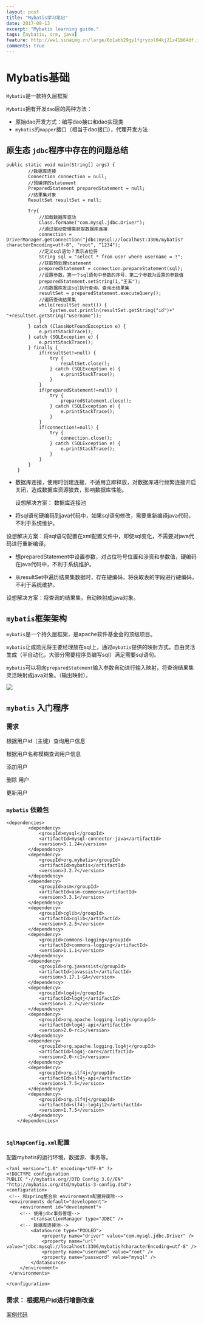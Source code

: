 ```yaml
---
layout: post
title: "Mybatis学习笔记"
date: 2017-08-13
excerpt: "Mybatis learning guide."
tags: [mybatis, orm, java]
feature: http://ww1.sinaimg.cn/large/6b1abb29gy1fgryzol04kj21z41b84df.jpg
comments: true
---
```


# Mybatis基础
`Mybatis`是一款持久层框架

`Mybatis`拥有开发`dao`层的两种方法：
* 原始dao开发方式：编写dao接口和dao实现类
* `mybatis`的`mapper`接口（相当于dao接口），代理开发方法

## 原生态 `jdbc`程序中存在的问题总结


```
public static void main(String[] args) {
        //数据库连接
        Connection connection = null;
        //预编译的statement
        PreparedStatement preparedStatement = null;
        //结果集对象
        ResultSet resultSet = null;

        try{
            //加载数据库驱动
            Class.forName("com.mysql.jdbc.Driver");
            //通过驱动管理类获取数据库连接
            connection = DriverManager.getConnection("jdbc:mysql://localhost:3306/mybatis?characterEncoding=utf-8", "root", "1234");
            //定义sql语句？表示占位符
            String sql = "select * from user where username = ?";
            //获取预处理statement
            preparedStatement = connection.prepareStatement(sql);
            //设置参数，第一个sql语句中参数的序号，第二个参数为设置的参数值
            preparedStatement.setString(1,"王五");
            //向数据库发送sql执行查询，查询出结果集
            resultSet = preparedStatement.executeQuery();
            //遍历查询结果集
            while(resultSet.next()) {
                System.out.println(resultSet.getString("id")+" "+resultSet.getString("username"));
            }
        } catch (ClassNotFoundException e) {
            e.printStackTrace();
        } catch (SQLException e) {
            e.printStackTrace();
        } finally {
            if(resultSet!=null) {
                try {
                    resultSet.close();
                } catch (SQLException e) {
                    e.printStackTrace();
                }
            }
            if(preparedStatement!=null) {
                try {
                    preparedStatement.close();
                } catch (SQLException e) {
                    e.printStackTrace();
                }
            }
            if(connection!=null) {
                try {
                    connection.close();
                } catch (SQLException e) {
                    e.printStackTrace();
                }
            }
        }
    }
   ```
    
    
* 数据库连接，使用时创建连接，不适用立即释放，对数据库进行频繁连接开启关闭，造成数据库资源狼粪，影响数据库性能。
 
  设想解决方案： 数据库连接池
 
 * 将sql语句硬编码到java代码中，如果sql语句修改，需要重新编译java代码，不利于系统维护。
 
 设想解决方案：将sql语句配置在xml配置文件中，即使sql变化，不需要对java代码进行重新编译。
 
 * 想preparedStatement中设置参数，对占位符号位置和涉资和参数值，硬编码在java代码中，不利于系统维护。
 
 * 从resultSet中遍历结果集数据时，存在硬编码，将获取表的字段进行硬编码，不利于系统维护。
 
  设想解决方案：将查询的结果集，自动映射成java对象。
   
##  `mybatis`框架架构
`mybatis`是一个持久层框架，是apache软件基金会的顶级项目。

`mybatis`让成勋元将主要经理放在sql上，通过`mybatis`提供的映射方式，自由灵活生成（半自动化，大部分需要程序员编写sql）满足需要sql语句。

`mybatis`可以将向`preparedStatement`输入参数自动进行输入映射，将查询结果集灵活映射成java对象。（输出映射）。


![](http://ww1.sinaimg.cn/large/6b1abb29gy1figobrds2ej20p20lb0v5.jpg)


## `mybatis` 入门程序

### 需求
根据用户id（主键）查询用户信息

根据用户名称模糊查询用户信息

添加用户

删除 用户

更新用户

### `mybatis` 依赖包

```
<dependencies>
        <dependency>
            <groupId>mysql</groupId>
            <artifactId>mysql-connector-java</artifactId>
            <version>5.1.24</version>
        </dependency>
        <dependency>
            <groupId>org.mybatis</groupId>
            <artifactId>mybatis</artifactId>
            <version>3.2.7</version>
        </dependency>
        <dependency>
            <groupId>asm</groupId>
            <artifactId>asm-commons</artifactId>
            <version>3.3.1</version>
        </dependency>
        <dependency>
            <groupId>cglib</groupId>
            <artifactId>cglib</artifactId>
            <version>3.2.5</version>
        </dependency>
        <dependency>
            <groupId>commons-logging</groupId>
            <artifactId>commons-logging</artifactId>
            <version>1.1.1</version>
        </dependency>
        <dependency>
            <groupId>org.javassist</groupId>
            <artifactId>javassist</artifactId>
            <version>3.17.1-GA</version>
        </dependency>
        <dependency>
            <groupId>log4j</groupId>
            <artifactId>log4j</artifactId>
            <version>1.2.7</version>
        </dependency>
        <dependency>
            <groupId>org.apache.logging.log4j</groupId>
            <artifactId>log4j-api</artifactId>
            <version>2.0-rc1</version>
        </dependency>
        <dependency>
            <groupId>org.apache.logging.log4j</groupId>
            <artifactId>log4j-core</artifactId>
            <version>2.0-rc1</version>
        </dependency>
        <dependency>
            <groupId>org.slf4j</groupId>
            <artifactId>slf4j-api</artifactId>
            <version>1.7.5</version>
        </dependency>
        <dependency>
            <groupId>org.slf4j</groupId>
            <artifactId>slf4j-log4j12</artifactId>
            <version>1.7.5</version>
        </dependency>
    </dependencies>
    
   ```
   ### `SqlMapConfig.xml`配置
   配置mybatis的运行环境，数据源、事务等。
   
   ```
   <?xml version="1.0" encoding="UTF-8" ?>
   <!DOCTYPE configuration
   PUBLIC "-//mybatis.org//DTD Config 3.0//EN"
   "http://mybatis.org/dtd/mybatis-3-config.dtd">
   <configuration>
   	<!-- 和spring整合后 environments配置将废除-->
   	<environments default="development">
   		<environment id="development">
   		<!-- 使用jdbc事务管理-->
   			<transactionManager type="JDBC" />
   		<!-- 数据库连接池-->
   			<dataSource type="POOLED">
   				<property name="driver" value="com.mysql.jdbc.Driver" />
   				<property name="url" value="jdbc:mysql://localhost:3306/mybatis?characterEncoding=utf-8" />
   				<property name="username" value="root" />
   				<property name="password" value="mysql" />
   			</dataSource>
   		</environment>
   	</environments>
   	
   </configuration>
   ```
   
   ### 需求： 根据用户id进行增删改查
   
   [案例代码](https://github.com/user3301/mybatis_learning)
   
 
  
